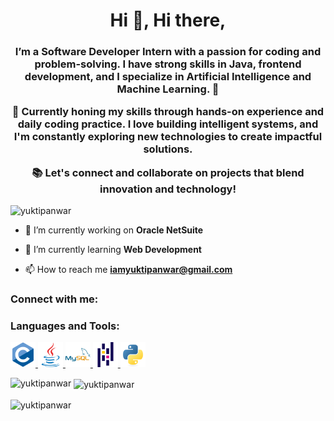 <h1 align="center">Hi 👋, Hi there, </h1>
<h3 align="center"> I’m a Software Developer Intern with a passion for coding and problem-solving. I have strong skills in Java, frontend development, and I specialize in Artificial Intelligence and Machine Learning. 🚀

🔧 Currently honing my skills through hands-on experience and daily coding practice. I love building intelligent systems, and I'm constantly exploring new technologies to create impactful solutions.

📚 Let's connect and collaborate on projects that blend innovation and technology!</h3>

<p align="left"> <img src="https://komarev.com/ghpvc/?username=yuktipanwar&label=Profile%20views&color=0e75b6&style=flat" alt="yuktipanwar" /> </p>

- 🔭 I’m currently working on **Oracle NetSuite**

- 🌱 I’m currently learning **Web Development**

- 📫 How to reach me **iamyuktipanwar@gmail.com**

<h3 align="left">Connect with me:</h3>
<p align="left">
</p>

<h3 align="left">Languages and Tools:</h3>
<p align="left"> <a href="https://www.cprogramming.com/" target="_blank" rel="noreferrer"> <img src="https://raw.githubusercontent.com/devicons/devicon/master/icons/c/c-original.svg" alt="c" width="40" height="40"/> </a> <a href="https://www.java.com" target="_blank" rel="noreferrer"> <img src="https://raw.githubusercontent.com/devicons/devicon/master/icons/java/java-original.svg" alt="java" width="40" height="40"/> </a> <a href="https://www.mysql.com/" target="_blank" rel="noreferrer"> <img src="https://raw.githubusercontent.com/devicons/devicon/master/icons/mysql/mysql-original-wordmark.svg" alt="mysql" width="40" height="40"/> </a> <a href="https://pandas.pydata.org/" target="_blank" rel="noreferrer"> <img src="https://raw.githubusercontent.com/devicons/devicon/2ae2a900d2f041da66e950e4d48052658d850630/icons/pandas/pandas-original.svg" alt="pandas" width="40" height="40"/> </a> <a href="https://www.python.org" target="_blank" rel="noreferrer"> <img src="https://raw.githubusercontent.com/devicons/devicon/master/icons/python/python-original.svg" alt="python" width="40" height="40"/> </a> </p>

<p><img align="left" src="https://github-readme-stats.vercel.app/api/top-langs?username=yuktipanwar&show_icons=true&locale=en&layout=compact" alt="yuktipanwar" /></p>

<p>&nbsp;<img align="center" src="https://github-readme-stats.vercel.app/api?username=yuktipanwar&show_icons=true&locale=en" alt="yuktipanwar" /></p>

<p><img align="center" src="https://github-readme-streak-stats.herokuapp.com/?user=yuktipanwar&" alt="yuktipanwar" /></p>
